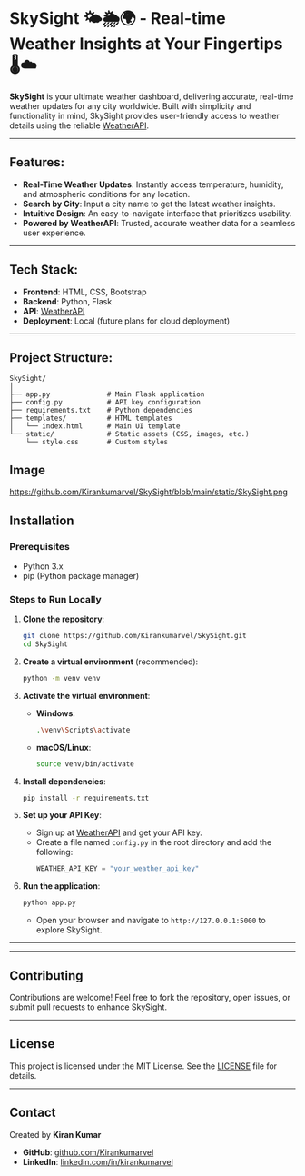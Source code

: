 # SkySight 🌤️🌦️🌍 - Real-time Weather Insights at Your Fingertips 🌡️☁️


**SkySight** is your ultimate weather dashboard, delivering accurate, real-time weather updates for any city worldwide. Built with simplicity and functionality in mind, SkySight provides user-friendly access to weather details using the reliable [WeatherAPI](https://www.weatherapi.com/).

---

## Features:
- **Real-Time Weather Updates**: Instantly access temperature, humidity, and atmospheric conditions for any location.
- **Search by City**: Input a city name to get the latest weather insights.
- **Intuitive Design**: An easy-to-navigate interface that prioritizes usability.
- **Powered by WeatherAPI**: Trusted, accurate weather data for a seamless user experience.

---

## Tech Stack:
- **Frontend**: HTML, CSS, Bootstrap
- **Backend**: Python, Flask
- **API**: [WeatherAPI](https://www.weatherapi.com/)
- **Deployment**: Local (future plans for cloud deployment)

---

## Project Structure:

```
SkySight/
│
├── app.py              # Main Flask application
├── config.py           # API key configuration
├── requirements.txt    # Python dependencies
├── templates/          # HTML templates
│   └── index.html      # Main UI template
└── static/             # Static assets (CSS, images, etc.)
    └── style.css       # Custom styles
```
## Image
https://github.com/Kirankumarvel/SkySight/blob/main/static/SkySight.png

## Installation

### Prerequisites
- Python 3.x
- pip (Python package manager)

### Steps to Run Locally

1. **Clone the repository**:
   ```bash
   git clone https://github.com/Kirankumarvel/SkySight.git
   cd SkySight
   ```

2. **Create a virtual environment** (recommended):
   ```bash
   python -m venv venv
   ```

3. **Activate the virtual environment**:
   - **Windows**:
     ```bash
     .\venv\Scripts\activate
     ```
   - **macOS/Linux**:
     ```bash
     source venv/bin/activate
     ```

4. **Install dependencies**:
   ```bash
   pip install -r requirements.txt
   ```

5. **Set up your API Key**:
   - Sign up at [WeatherAPI](https://www.weatherapi.com/) and get your API key.
   - Create a file named `config.py` in the root directory and add the following:
     ```python
     WEATHER_API_KEY = "your_weather_api_key"
     ```

6. **Run the application**:
   ```bash
   python app.py
   ```

   - Open your browser and navigate to `http://127.0.0.1:5000` to explore SkySight.

---


---

## Contributing

Contributions are welcome! Feel free to fork the repository, open issues, or submit pull requests to enhance SkySight.

---

## License

This project is licensed under the MIT License. See the [LICENSE](LICENSE) file for details.

---

## Contact

Created by **Kiran Kumar**  
- **GitHub**: [github.com/Kirankumarvel](https://github.com/Kirankumarvel)  
- **LinkedIn**: [linkedin.com/in/kirankumarvel](https://www.linkedin.com/in/kirankumarvel/)
```
